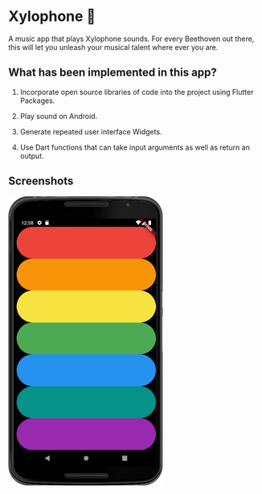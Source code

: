 # Xylophone 🎹

A music app that plays Xylophone sounds. 
For every Beethoven out there, this will let you unleash your musical talent where ever you are.

## What has been implemented in this app?
1. Incorporate open source libraries of code into the project using Flutter Packages.
   
2. Play sound on Android.
3. Generate repeated user interface Widgets.
4. Use Dart functions that can take input arguments as well as return an output.

## Screenshots

![Finished App](assets/xylophone.png)
